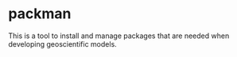 packman
=======

This is a tool to install and manage packages that are needed when developing geoscientific models.

